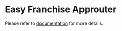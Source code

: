 # Easy Franchise Approuter
Please refer to [documentation](/documentation/explore/approuter/README.md) for more details.
